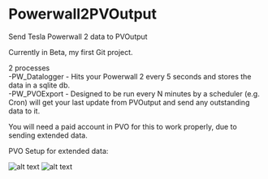 # Powerwall2PVOutput
Send Tesla Powerwall 2 data to PVOutput

Currently in Beta, my first Git project.

2 processes  
-PW_Datalogger - Hits your Powerwall 2 every 5 seconds and stores the data in a sqlite db.  
-PW_PVOExport - Designed to be run every N minutes by a scheduler (e.g. Cron) will get your last update from PVOutput and send any outstanding data to it.

You will need a paid account in PVO for this to work properly, due to sending extended data.

PVO Setup for extended data:

![alt text](https://github.com/ekul135/Powerwall2PVOutput/blob/master/ExtendedData7_8.png)
![alt text](https://github.com/ekul135/Powerwall2PVOutput/blob/master/ExtendedData9_12.png)
